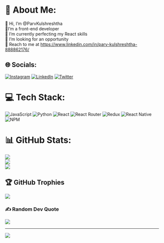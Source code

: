 
# 💫 About Me:
🤝 Hi, I’m @ParvKulshreshtha<br>🔭I’m a front-end developer<br>🌱 I’m currently perfecting my React skills<br>👯 I’m looking for an opportunity<br>💬 Reach to me at https://www.linkedin.com/in/parv-kulshreshtha-888862176/


## 🌐 Socials:
[![Instagram](https://img.shields.io/badge/Instagram-%23E4405F.svg?logo=Instagram&logoColor=white)](https://instagram.com/parvkul) [![LinkedIn](https://img.shields.io/badge/LinkedIn-%230077B5.svg?logo=linkedin&logoColor=white)](https://linkedin.com/in/parv-kulshreshtha-888862176/) [![Twitter](https://img.shields.io/badge/Twitter-%231DA1F2.svg?logo=Twitter&logoColor=white)](https://twitter.com/parv_kul) 

# 💻 Tech Stack:
![JavaScript](https://img.shields.io/badge/javascript-%23323330.svg?style=for-the-badge&logo=javascript&logoColor=%23F7DF1E) ![Python](https://img.shields.io/badge/python-3670A0?style=for-the-badge&logo=python&logoColor=ffdd54) ![React](https://img.shields.io/badge/react-%2320232a.svg?style=for-the-badge&logo=react&logoColor=%2361DAFB) ![React Router](https://img.shields.io/badge/React_Router-CA4245?style=for-the-badge&logo=react-router&logoColor=white) ![Redux](https://img.shields.io/badge/redux-%23593d88.svg?style=for-the-badge&logo=redux&logoColor=white) ![React Native](https://img.shields.io/badge/react_native-%2320232a.svg?style=for-the-badge&logo=react&logoColor=%2361DAFB) ![NPM](https://img.shields.io/badge/NPM-%23000000.svg?style=for-the-badge&logo=npm&logoColor=white)
# 📊 GitHub Stats:
![](https://github-readme-stats.vercel.app/api?username=ParvKulshreshtha&theme=radical&hide_border=false&include_all_commits=false&count_private=false)<br/>
![](https://github-readme-streak-stats.herokuapp.com/?user=ParvKulshreshtha&theme=radical&hide_border=false)<br/>
![](https://github-readme-stats.vercel.app/api/top-langs/?username=ParvKulshreshtha&theme=radical&hide_border=false&include_all_commits=false&count_private=false&layout=compact)

## 🏆 GitHub Trophies
![](https://github-profile-trophy.vercel.app/?username=ParvKulshreshtha&theme=radical&no-frame=false&no-bg=false&margin-w=4)

### ✍️ Random Dev Quote
![](https://quotes-github-readme.vercel.app/api?type=horizontal&theme=radical)

---
[![](https://visitcount.itsvg.in/api?id=ParvKulshreshtha&icon=1&color=5)](https://visitcount.itsvg.in)
